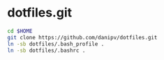 dotfiles.git
============
```sh
cd $HOME
git clone https://github.com/danipv/dotfiles.git
ln -sb dotfiles/.bash_profile .
ln -sb dotfiles/.bashrc .
```

